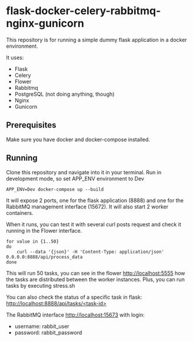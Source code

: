 # flask-docker-celery-rabbitmq-nginx-gunicorn

This repository is for running a simple dummy flask application in a docker environment.

It uses:
- Flask
- Celery
- Flower
- Rabbitmq
- PostgreSQL (not doing anything, though)
- Nginx
- Gunicorn


## Prerequisites
Make sure you have docker and docker-compose installed.

## Running
Clone this repository and navigate into it in your terminal.
Run in development mode, so set APP_ENV environment to Dev

    APP_ENV=Dev docker-compose up --build

It will expose 2 ports, one for the flask application (8888) and one for the RabbitMQ management interface (15672).
It will also start 2 worker containers.

When it runs, you can test it with several curl posts request and check it running in the Flower interface.

    for value in {1..50}
    do
        curl --data '{json}' -H 'Content-Type: application/json' 0.0.0.0:8888/api/process_data
    done

This will run 50 tasks, you can see in the flower [http://localhost:5555](http://0.0.0.0:5555/)
how the tasks are distributed between the worker instances. Plus, you can run tasks by executing stress.sh

You can also check the status of a specific task in flask:
[http://localhost:8888/api/tasks/\<task-id\>](http://0.0.0.0:8888/api/tasks/<task-id>) 

The RabbitMQ interface [http://localhost:15673](http://0.0.0.0:15673/) with login:
- username: rabbit_user
- password: rabbit_password
